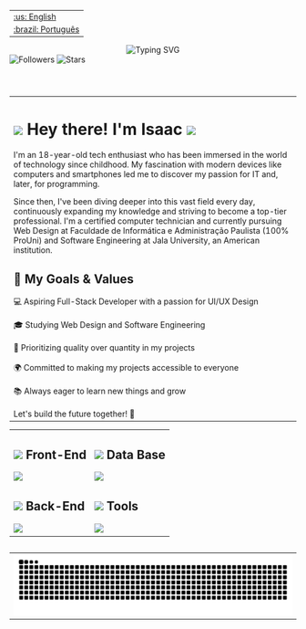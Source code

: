 <table align="right">
 	<tr>
		<td>
			<a href="https://github.com/DevSaLLein/DevSaLLein/blob/main/README.md">:us: English</a>
		</td>
	</tr>
 	<tr>
		<td>
			<a href="https://github.com/DevSaLLein/DevSaLLein/blob/main/README-BR.md">:brazil: Português</a>
		</td>
	</tr>
</table>
<h2></h2>
<header> 
	<div>
		<img src="https://readme-typing-svg.herokuapp.com?font=Poppins&weight=500&size=55&duration=3000&pause=700&color=fff&center=true&vCenter=true&random=false&width=1000&height=85&lines=Hello%2C+Dev_;Be+Welcome+%3A%29_" alt="Typing SVG"/>
	</div>
	<section align='left'>
		<img src="https://komarev.com/ghpvc/?username=devsallein&label=Profile%20views&color=ff33ff&style=flat" alt="Followers" />
		<img src="https://img.shields.io/github/stars/DevSaLLein?affiliations=OWNER%2CCOLLABORATOR&color=ff33ff&style=flat" alt="Stars"/>
	</section>	 
</header>
<main>
	<table>
		<tr> 
			<td>
				<h1><img src="https://raw.githubusercontent.com/kaueMarques/kaueMarques/master/hi.gif" height="50px"> Hey there! I'm Isaac <img src="https://user-images.githubusercontent.com/74038190/218265814-3084a4ba-809c-4135-afc0-8685d0f634b3.gif" width="50px"/>  </h1> 
				<p>
					
I'm an 18-year-old tech enthusiast who has been immersed in the world of technology since childhood. My fascination with modern devices like computers and smartphones led me to discover my passion for IT and, later, for programming.

Since then, I've been diving deeper into this vast field every day, continuously expanding my knowledge and striving to become a top-tier professional. I'm a certified computer technician and currently pursuing Web Design at Faculdade de Informática e Administração Paulista (100% ProUni) and Software Engineering at Jala University, an American institution.<br>

<h2>🚀 My Goals & Values</h2> 
    💻 Aspiring Full-Stack Developer with a passion for UI/UX Design <br><br>
    🎓 Studying Web Design and Software Engineering <br><br>
    🎯 Prioritizing quality over quantity in my projects <br><br>
    🌍 Committed to making my projects accessible to everyone <br><br>
    📚 Always eager to learn new things and grow <br><br>
Let's build the future together! 🚀
			</td>
		</tr>
	</table>
 	<table>
  	<tr>
			<td>	
				<h2> <img src="https://user-images.githubusercontent.com/74038190/216655813-c9147cb2-cfee-4955-b591-52cac08f1f60.gif" width="35px"/> Front-End </h2>
    				<img src="https://skillicons.dev/icons?i=html,css,javascript,typescript,react,nextjs,tailwind,swift&perline=12" />
    				<h2> <img src="https://user-images.githubusercontent.com/74038190/216655813-c9147cb2-cfee-4955-b591-52cac08f1f60.gif" width="35px"/> Back-End </h2>
				<img src="https://skillicons.dev/icons?i=c,cs,dotnet,java,spring,swift&perline=12" />
			</td>
   			<td>
				<h2> <img src="https://user-images.githubusercontent.com/74038190/216655813-c9147cb2-cfee-4955-b591-52cac08f1f60.gif" width="35px"/> Data Base </h2>
				<img src="https://skillicons.dev/icons?i=postgresql,mysql&perline=12" />
   				<h2>
       					<img src="https://emojis.slackmojis.com/emojis/images/1531849430/4246/blob-sunglasses.gif?1531849430" width="24px"/> Tools
	    			</h2>
				<img src="https://skillicons.dev/icons?i=git,github,figma,postman,docker,gitlab,aws,arch,neovim,windows&perline=12" />
      			</td>
		</tr>
  	<table/>
	<table align='center'>
  		<tr>
                	<td>
                        	<img src="https://github.com/DevSaLLein/DevSaLLein/blob/output/github-contribution-grid-snake-dark.svg" width="100%" >
                        </td>
                </tr>
	</table>
</main>	

 <!--

ondas
<footer>
	<img width='100%' src="https://capsule-render.vercel.app/api?type=waving&height=90&color=gradient&reversal=false&section=footer&textBg=false&fontAlign=0&fontAlignY=0&descAlign=0&descAlignY=0"/>
</footer>

	<blockquote>

 <img src="https://user-images.githubusercontent.com/74038190/216655813-c9147cb2-cfee-4955-b591-52cac08f1f60.gif" width="30px"/>
 <img src="https://media2.giphy.com/media/QssGEmpkyEOhBCb7e1/giphy.gif?cid=ecf05e47a0n3gi1bfqntqmob8g9aid1oyj2wr3ds3mg700bl&rid=giphy.gif" width ="25px">
 <img src="https://emojis.slackmojis.com/emojis/images/1531849430/4246/blob-sunglasses.gif?1531849430" width="24px"/>

 	README - Concluido

  	<img src="https://img.shields.io/badge/%20STATUS%20-%20CONCLU%C3%8DDO%20%20%20%20-44CC1?style=flat-square"/>
   

<img src="https://raw.githubusercontent.com/Tarikul-Islam-Anik/Animated-Fluent-Emojis/master/Emojis/People%20with%20professions/Man%20Technologist%20Light%20Skin%20Tone.png" alt="Man Technologist Light Skin Tone" width="25" height="25" />

 		GRAFICOS 
		<img height="200px" src="https://github-readme-stats.vercel.app/api/top-langs/?username=DevSaLLein&layout=compact&hide_border=true&theme=dracula"/>  
  			<img height="200px" src="https://github-readme-streak-stats.herokuapp.com/?user=DevSaLLein&layout=compact&hide_border=true&&theme=dracula"/>
		<img height="100%" src="https://github-readme-stats.vercel.app/api?username=DevSaLLein&layout=compact&hide_border=true&hide_title=true&theme=dracula"/> 


  [<img src="https://hermes.dio.me/tracks/0cb208b8-6bf4-454b-9b12-9e9418ad0356.png" height="150px">](https://www.dio.me/bootcamp/bootcamp-nexa-fundamentos-de-ia-generativa-e-claude-3)


Bootcamps 				
<h2>
    <img src="https://raw.githubusercontent.com/Tarikul-Islam-Anik/Animated-Fluent-Emojis/master/Emojis/Smilies/Hundred%20Points.png" alt="Hundred Points" width="35" height="35" />















    <img src="https://img.shields.io/badge/react-blue.svg?style=for-the-badge&logo=react&logoColor=white"/>
    				<img src="https://img.shields.io/badge/Next.js-black?style=for-the-badge&logo=next.js&logoColor=white"/>
    				<img src="https://img.shields.io/badge/tailwind-blue.svg?style=for-the-badge&logo=tailwindcss&logoColor=white"/>
				<img src="https://img.shields.io/badge/sass-hotpink.svg?style=for-the-badge&logo=sass&logoColor=white"/>
    				<img src="https://img.shields.io/badge/JavaScript-yellow?style=for-the-badge&logo=javascript&logoColor=white" />
				<img src="https://img.shields.io/badge/TypeScript-blue?style=for-the-badge&logo=typescript&logoColor=white" />
				<img src="https://img.shields.io/badge/spring-green?style=for-the-badge&logo=spring&logoColor=white" />
				<img src="https://img.shields.io/badge/.NET-purple?style=for-the-badge&logo=dotnet&logoColor=white"/>
    				<img src="https://img.shields.io/badge/csharp-purple?style=for-the-badge&logo=c&logoColor=white"/>
				<img src="https://img.shields.io/badge/-mysql-orange?style=for-the-badge&logo=mysql&logoColor=white"/>
				<img src="https://img.shields.io/badge/Postgresql-blue?style=for-the-badge&logo=postgresql&logoColor=white" />
    <img src="https://img.shields.io/badge/Canva-blue?style=for-the-badge&logo=canva&logoColor=white">
				<img src="https://img.shields.io/badge/-GitHub-black?style=for-the-badge&logo=github&logoColor=white"/>
				<img src="https://img.shields.io/badge/-Git-red?style=for-the-badge&logo=git&&logoColor=white"/>
    				<img src="https://img.shields.io/badge/figma-blue?style=for-the-badge&logo=figma&logoColor=white"/>
    				<img src="https://img.shields.io/badge/-postman-red?style=for-the-badge&logo=postman&&logoColor=white"/>
				<img src="https://img.shields.io/badge/-swagger-green?style=for-the-badge&logo=swagger&&logoColor=white"/>
    				<img src="https://img.shields.io/badge/-docker-blue?style=for-the-badge&logo=docker&&logoColor=white"/>
    					Bootcamps & Badges
	 			</h2>
    				[<img src="https://hermes.dio.me/tracks/1fd7a7da-ba42-417c-a4de-2f0c2f0622b6.png" height="200px"/>](https://www.dio.me/bootcamp/coding-future-avanade-net-developer)
    				[<img src="https://hermes.dio.me/tracks/be43294e-4b68-43b0-9f03-d4221f293c45.png" height="190px">]()



-->
